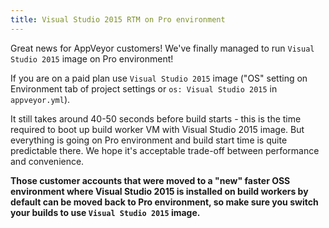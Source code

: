 ```yaml
---
title: Visual Studio 2015 RTM on Pro environment
---
```


Great news for AppVeyor customers! We've finally managed to run `Visual Studio 2015` image on Pro environment!

If you are on a paid plan use `Visual Studio 2015` image ("OS" setting on Environment tab of project settings or `os: Visual Studio 2015` in `appveyor.yml`).

It still takes around 40-50 seconds before build starts - this is the time required to boot up build worker VM with Visual Studio 2015 image. But everything is going on Pro environment and build start time is quite predictable there. We hope it's acceptable trade-off between performance and convenience.

**Those customer accounts that were moved to a "new" faster OSS environment where Visual Studio 2015 is installed on build workers by default can be moved back to Pro environment, so make sure you switch your builds to use `Visual Studio 2015` image.**
